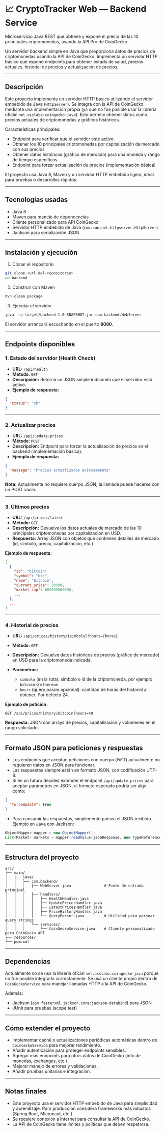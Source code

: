 # 📈 CryptoTracker Web — Backend Service

Microservicio Java REST que obtiene y expone el precio de las 10 principales criptomonedas, usando la API Pro de CoinGecko.

Un servidor backend simple en Java que proporciona datos de precios de criptomonedas usando la API de CoinGecko.
Implementa un servidor HTTP básico que expone endpoints para obtener estado de salud, precios actuales, historial de precios y actualización de precios.

---

## Descripción

Este proyecto implementa un servidor HTTP básico utilizando el servidor embebido de Java (`HttpServer`).
Se integra con la API de CoinGecko mediante una implementación propia (ya que no fue posible usar la librería oficial `net.osslabz:coingecko-java`).
Esto permite obtener datos como precios actuales de criptomonedas y gráficos históricos.

Características principales:

* Endpoint para verificar que el servidor esté activo
* Obtener los 10 principales criptomonedas por capitalización de mercado con sus precios
* Obtener datos históricos (gráfico de mercado) para una moneda y rango de tiempo específicos
* Endpoint para forzar actualización de precios (implementación básica)

El proyecto usa Java 8, Maven y un servidor HTTP embebido ligero, ideal para pruebas o desarrollos rápidos.

---

## Tecnologías usadas

* Java 8
* Maven para manejo de dependencias
* Cliente personalizado para API CoinGecko
* Servidor HTTP embebido de Java (`com.sun.net.httpserver.HttpServer`)
* Jackson para serialización JSON

---

## Instalación y ejecución

1. Clonar el repositorio

```bash
git clone <url-del-repositorio>
cd backend
```

2. Construir con Maven

```bash
mvn clean package
```

3. Ejecutar el servidor

```bash
java -cp target/backend-1.0-SNAPSHOT.jar com.backend.WebServer
```

El servidor arrancará escuchando en el puerto **8080**.

---

## Endpoints disponibles

### 1. Estado del servidor (Health Check)

* **URL:** `/api/health`
* **Método:** `GET`
* **Descripción:** Retorna un JSON simple indicando que el servidor está activo.
* **Ejemplo de respuesta:**

```json
{
  "status": "ok"
}
```

---

### 2. Actualizar precios

* **URL:** `/api/update-prices`
* **Método:** `POST`
* **Descripción:** Endpoint para forzar la actualización de precios en el backend (implementación básica).
* **Ejemplo de respuesta:**

```json
{
  "message": "Precios actualizados exitosamente"
}
```

**Nota:** Actualmente no requiere cuerpo JSON; la llamada puede hacerse con un POST vacío.

---

### 3. Últimos precios

* **URL:** `/api/prices/latest`
* **Método:** `GET`
* **Descripción:** Devuelve los datos actuales de mercado de las 10 principales criptomonedas por capitalización en USD.
* **Respuesta:** Array JSON con objetos que contienen detalles de mercado (id, símbolo, precio, capitalización, etc.)

**Ejemplo de respuesta:**

```json
[
  {
    "id": "bitcoin",
    "symbol": "btc",
    "name": "Bitcoin",
    "current_price": 30000,
    "market_cap": 600000000000,
    ...
  },
  ...
]
```

---

### 4. Historial de precios

* **URL:** `/api/prices/history/{simbolo}?hours={horas}`
* **Método:** `GET`
* **Descripción:** Devuelve datos históricos de precios (gráfico de mercado) en USD para la criptomoneda indicada.
* **Parámetros:**

  * `simbolo` (en la ruta): símbolo o id de la criptomoneda, por ejemplo `bitcoin` o `ethereum`
  * `hours` (query param opcional): cantidad de horas del historial a obtener. Por defecto 24.

**Ejemplo de petición:**

```
GET /api/prices/history/bitcoin?hours=48
```

**Respuesta:** JSON con arrays de precios, capitalización y volúmenes en el rango solicitado.

---

## Formato JSON para peticiones y respuestas

* Los endpoints que aceptan peticiones con cuerpo (`POST`) actualmente no requieren datos en JSON para funcionar.
* Las respuestas siempre están en formato JSON, con codificación UTF-8.
* Si en un futuro decides extender el endpoint `/api/update-prices` para aceptar parámetros en JSON, el formato esperado podría ser algo como:

```json
{
  "forceUpdate": true
}
```

* Para consumir las respuestas, simplemente parsea el JSON recibido. Ejemplo en Java con Jackson:

```java
ObjectMapper mapper = new ObjectMapper();
List<Market> markets = mapper.readValue(jsonResponse, new TypeReference<List<Market>>() {});
```

---

## Estructura del proyecto

```
src/
├── main/
│   ├── java/
│   │   ├── com.backend/
│   │   │   ├── WebServer.java               # Punto de entrada principal
│   │   │   ├── handlers/
│   │   │   │   ├── HealthHandler.java
│   │   │   │   ├── UpdatePricesHandler.java
│   │   │   │   ├── LatestPricesHandler.java
│   │   │   │   ├── PriceHistoryHandler.java
│   │   │   │   └── QueryParser.java         # Utilidad para parsear query strings
│   │   │   └── services/
│   │   │       └── CoinGeckoService.java    # Cliente personalizado para CoinGecko API
├── resources/
└── pom.xml
```

---

## Dependencias

Actualmente no se usa la librería oficial `net.osslabz:coingecko-java` porque no fue posible integrarla correctamente.
Se usa un cliente propio dentro de `CoinGeckoService` para manejar llamadas HTTP a la API de CoinGecko.

Además:

* Jackson (`com.fasterxml.jackson.core:jackson-databind`) para JSON
* JUnit para pruebas (scope test)

---

## Cómo extender el proyecto

* Implementar caché o actualizaciones periódicas automáticas dentro de `CoinGeckoService` para mejorar rendimiento.
* Añadir autenticación para proteger endpoints sensibles.
* Agregar más endpoints para otros datos de CoinGecko (info de monedas, exchanges, etc.)
* Mejorar manejo de errores y validaciones.
* Añadir pruebas unitarias e integración.

---

## Notas finales

* Este proyecto usa el servidor HTTP embebido de Java para simplicidad y aprendizaje. Para producción considera frameworks más robustos (Spring Boot, Micronaut, etc.).
* Se requiere conexión a Internet para consultar la API de CoinGecko.
* La API de CoinGecko tiene límites y políticas que deben respetarse.



